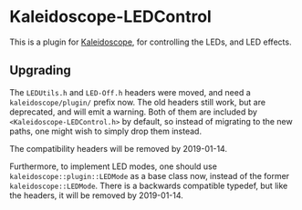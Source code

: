 # Kaleidoscope-LEDControl

This is a plugin for [Kaleidoscope][fw], for controlling the LEDs, and LED
effects.

 [fw]: https://github.com/keyboardio/Kaleidoscope

## Upgrading

The `LEDUtils.h` and `LED-Off.h` headers were moved, and need a
`kaleidoscope/plugin/` prefix now. The old headers still work, but are
deprecated, and will emit a warning. Both of them are included by
`<Kaleidoscope-LEDControl.h>` by default, so instead of migrating to the new
paths, one might wish to simply drop them instead.

The compatibility headers will be removed by 2019-01-14.

Furthermore, to implement LED modes, one should use
`kaleidoscope::plugin::LEDMode` as a base class now, instead of the former
`kaleidoscope::LEDMode`. There is a backwards compatible typedef, but like the
headers, it will be removed by 2019-01-14.

